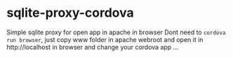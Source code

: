 # sqlite-proxy-cordova
Simple sqlite proxy for open app in apache in browser
Dont need to `cordova run browser`, just copy www folder in apache webroot and open it in http://localhost in browser and change your cordova app ...
